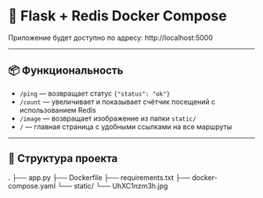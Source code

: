 # 🐳 Flask + Redis Docker Compose 

Приложение будет доступно по адресу: http://localhost:5000

---

## 📦 Функциональность

- `/ping` — возвращает статус `{"status": "ok"}`
- `/count` — увеличивает и показывает счётчик посещений с использованием Redis
- `/image` — возвращает изображение из папки `static/`
- `/` — главная страница с удобными ссылками на все маршруты

---

## 📁 Структура проекта
.
├── app.py
├── Dockerfile
├── requirements.txt
├── docker-compose.yaml
└── static/
    └── UhXC1nzm3h.jpg
